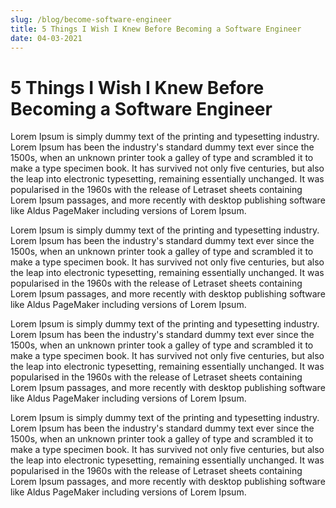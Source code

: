 ```yaml
---
slug: /blog/become-software-engineer
title: 5 Things I Wish I Knew Before Becoming a Software Engineer
date: 04-03-2021
---
```


<h1 class="text-xl md:text-3xl lg:text-4xl font-black text-gray-400 leading-tight mb-8">5 Things I Wish I Knew Before Becoming a Software Engineer</h1>

<p class="text-xs md:text-sm xl:text-base text-gray-600 leading-relaxed mb-6">Lorem Ipsum is simply dummy text of the printing and 
typesetting industry. Lorem Ipsum has been the industry's standard dummy text ever since the 1500s, 
when an unknown printer took a galley of type and scrambled it to make a type specimen book. It has 
survived not only five centuries, but also the leap into electronic typesetting, remaining essentially 
unchanged. It was popularised in the 1960s with the release of Letraset sheets containing Lorem Ipsum 
passages, and more recently with desktop publishing software like Aldus PageMaker including versions 
of Lorem Ipsum.</p>

<p class="text-xs md:text-sm xl:text-base text-gray-600 leading-relaxed mb-6">Lorem Ipsum is simply dummy text of the printing and 
typesetting industry. Lorem Ipsum has been the industry's standard dummy text ever since the 1500s, 
when an unknown printer took a galley of type and scrambled it to make a type specimen book. It has 
survived not only five centuries, but also the leap into electronic typesetting, remaining essentially 
unchanged. It was popularised in the 1960s with the release of Letraset sheets containing Lorem Ipsum 
passages, and more recently with desktop publishing software like Aldus PageMaker including versions 
of Lorem Ipsum.</p>

<p class="text-xs md:text-sm xl:text-base text-gray-600 leading-relaxed mb-6">Lorem Ipsum is simply dummy text of the printing and 
typesetting industry. Lorem Ipsum has been the industry's standard dummy text ever since the 1500s, 
when an unknown printer took a galley of type and scrambled it to make a type specimen book. It has 
survived not only five centuries, but also the leap into electronic typesetting, remaining essentially 
unchanged. It was popularised in the 1960s with the release of Letraset sheets containing Lorem Ipsum 
passages, and more recently with desktop publishing software like Aldus PageMaker including versions 
of Lorem Ipsum.</p>

<p class="text-xs md:text-sm xl:text-base text-gray-600 leading-relaxed mb-10">Lorem Ipsum is simply dummy text of the printing and 
typesetting industry. Lorem Ipsum has been the industry's standard dummy text ever since the 1500s, 
when an unknown printer took a galley of type and scrambled it to make a type specimen book. It has 
survived not only five centuries, but also the leap into electronic typesetting, remaining essentially 
unchanged. It was popularised in the 1960s with the release of Letraset sheets containing Lorem Ipsum 
passages, and more recently with desktop publishing software like Aldus PageMaker including versions 
of Lorem Ipsum.</p>
